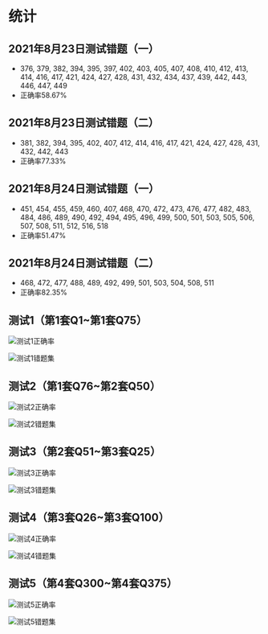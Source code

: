 # 统计

## 2021年8月23日测试错题（一）

- 376, 379, 382, 394, 395, 397, 402, 403, 405, 407, 408, 410, 412, 413, 414, 416, 417, 421, 424, 427, 428, 431, 432, 434, 437, 439, 442, 443, 446, 447, 449
- 正确率58.67%

## 2021年8月23日测试错题（二）

- 381, 382, 394, 395, 402, 407, 412, 414, 416, 417, 421, 424, 427, 428, 431, 432, 442, 443
- 正确率77.33%

## 2021年8月24日测试错题（一）

- 451, 454, 455, 459, 460, 407, 468, 470, 472, 473, 476, 477, 482, 483, 484, 486, 489, 490, 492, 494, 495, 496, 499, 500, 501, 503, 505, 506, 507, 508, 511, 512, 516, 518
- 正确率51.47%

## 2021年8月24日测试错题（二）

- 468, 472, 477, 488, 489, 492, 499, 501, 503, 504, 508, 511
- 正确率82.35%

## 测试1（第1套Q1~第1套Q75）

![测试1正确率](./img/correctRate1.png)

![测试1错题集](./img/testReview1.png)

## 测试2（第1套Q76~第2套Q50）

![测试2正确率](./img/correctRate2.png)

![测试2错题集](./img/testReview2.png)

## 测试3（第2套Q51~第3套Q25）

![测试3正确率](./img/correctRate3.png)

![测试3错题集](./img/testReview3.png)

## 测试4（第3套Q26~第3套Q100）

![测试4正确率](./img/correctRate4.png)

![测试4错题集](./img/testReview4.png)

## 测试5（第4套Q300~第4套Q375）

![测试5正确率](./img/correctRate5.png)

![测试5错题集](./img/testReview5.png)
